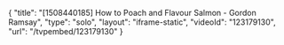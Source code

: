 {
    "title": "[1508440185] How to Poach and Flavour Salmon - Gordon Ramsay",
    "type": "solo",
    "layout": "iframe-static",
    "videoId": "123179130",
    "url": "\/tvpembed\/123179130"
}